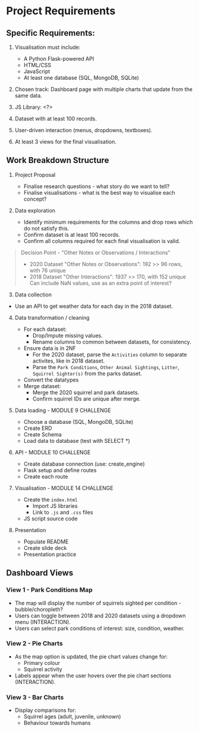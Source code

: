 # Project Requirements

## Specific Requirements:
1. Visualisation must include:
    - A Python Flask-powered API
    - HTML/CSS
    - JavaScript
    - At least one database (SQL, MongoDB, SQLite)

2. Chosen track: Dashboard page with multiple charts that update from the same data.

3. JS Library: <?>

4. Dataset with at least 100 records.

5. User-driven interaction (menus, dropdowns, textboxes).

6. At least 3 views for the final visualisation.

## Work Breakdown Structure
1. Project Proposal
    - Finalise research questions - what story do we want to tell?
    - Finalise visualisations - what is the best way to visualise each concept?

2. Data exploration
    - Identify minimum requirements for the columns and drop rows which do not satisfy this.
    - Confirm dataset is at least 100 records.
    - Confirm all columns required for each final visualisation is valid.

> Decision Point - "Other Notes or Observations / Interactions"
> - 2020 Dataset "Other Notes or Observations": 192 >> 96 rows, with 76 unique
> - 2018 Dataset "Other Interactions": 1937 >> 170, with 152 unique
> Can include NaN values, use as an extra point of interest?

3. Data collection
- Use an API to get weather data for each day in the 2018 dataset.

4. Data transformation / cleaning
    - For each dataset:
        - Drop/Impute missing values.
        - Rename columns to common between datasets, for consistency.
    - Ensure data is in 2NF
        - For the 2020 dataset, parse the `Activities` column to separate activites, like in 2018 dataset.
        - Parse the `Park Conditions`, `Other Animal Sightings`, `Litter`, `Squirrel Sighter(s)` from the parks dataset.
    - Convert the datatypes
    - Merge dataset:
        - Merge the 2020 squirrel and park datasets.
        - Confirm squirrel IDs are unique after merge.
  
5. Data loading - MODULE 9 CHALLENGE
    - Choose a database (SQL, MongoDB, SQLite)
    - Create ERD
    - Create Schema
    - Load data to database (test with SELECT *)

6. API - MODULE 10 CHALLENGE
    - Create database connection (use: create_engine)
    - Flask setup and define routes
    - Create each route

7. Visualisation - MODULE 14 CHALLENGE
    - Create the `index.html`
        - Import JS libraries
        - Link to `.js` and `.css` files
    - JS script source code

8. Presentation
    - Populate README
    - Create slide deck
    - Presentation practice

## Dashboard Views

### View 1 - Park Conditions Map
- The map will display the number of squirrels sighted per condition - bubble/choropleth?
- Users can toggle between 2018 and 2020 datasets using a dropdown menu (INTERACTION).
- Users can select park conditions of interest: size, condition, weather.

### View 2 - Pie Charts
- As the map option is updated, the pie chart values change for:
    - Primary colour
    - Squirrel activity
- Labels appear when the user hovers over the pie chart sections (INTERACTION).

### View 3 - Bar Charts
- Display comparisons for:
    - Squirrel ages (adult, juvenile, unknown)
    - Behaviour towards humans